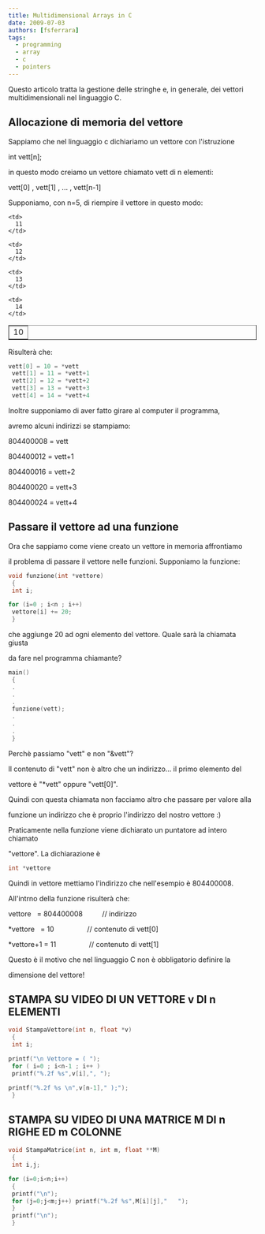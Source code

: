 ```yaml
---
title: Multidimensional Arrays in C
date: 2009-07-03
authors: [fsferrara]
tags:
  - programming
  - array
  - c
  - pointers
---
```

Questo articolo tratta la gestione delle stringhe e, in generale, dei vettori multidimensionali nel linguaggio C.

## Allocazione di memoria del vettore

Sappiamo che nel linguaggio c dichiariamo un vettore con l'istruzione

int vett[n];

in questo modo creiamo un vettore chiamato vett di n elementi:

<!-- truncate -->

vett[0] , vett[1] , ... , vett[n-1]

Supponiamo, con n=5, di riempire il vettore in questo modo:

<table border="1">
  <tr>
    <td>
      10
    </td>

    <td>
      11
    </td>

    <td>
      12
    </td>

    <td>
      13
    </td>

    <td>
      14
    </td>
  </tr>
</table>

Risulterà che:

```c
vett[0] = 10 = *vett
 vett[1] = 11 = *vett+1
 vett[2] = 12 = *vett+2
 vett[3] = 13 = *vett+3
 vett[4] = 14 = *vett+4
```

Inoltre supponiamo di aver fatto girare al computer il programma,

avremo alcuni indirizzi se stampiamo:

804400008 = vett

804400012 = vett+1

804400016 = vett+2

804400020 = vett+3

804400024 = vett+4

## Passare il vettore ad una funzione

Ora che sappiamo come viene creato un vettore in memoria affrontiamo

il problema di passare il vettore nelle funzioni. Supponiamo la funzione:

```c
void funzione(int *vettore)
 {
 int i;

for (i=0 ; i<n ; i++)
 vettore[i] += 20;
 }
```

che aggiunge 20 ad ogni elemento del vettore. Quale sarà la chiamata giusta

da fare nel programma chiamante?

```c
main()
 {
 .
 .
 .
 funzione(vett);
 .
 .
 .
 }
```

Perchè passiamo "vett" e non "&vett"?

Il contenuto di "vett" non è altro che un indirizzo... il primo elemento del

vettore è "*vett" oppure "vett[0]".

Quindi con questa chiamata non facciamo altro che passare per valore alla

funzione un indirizzo che è proprio l'indirizzo del nostro vettore :)

Praticamente nella funzione viene dichiarato un puntatore ad intero chiamato

"vettore". La dichiarazione è

```c
int *vettore
```

Quindi in vettore mettiamo l'indirizzo che nell'esempio è 804400008.

All'intrno della funzione risulterà che:

vettore    = 804400008          // indirizzo

*vettore   = 10                 // contenuto di vett[0]

*vettore+1 = 11                 // contenuto di vett[1]

Questo è il motivo che nel linguaggio C non è obbligatorio definire la

dimensione del vettore!

## STAMPA SU VIDEO DI UN VETTORE v DI n ELEMENTI

```c
void StampaVettore(int n, float *v)
 {
 int i;

printf("\n Vettore = ( ");
 for ( i=0 ; i<n-1 ; i++ )
 printf("%.2f %s",v[i],", ");

printf("%.2f %s \n",v[n-1]," );");
 }
```

## STAMPA SU VIDEO DI UNA MATRICE M DI n RIGHE ED m COLONNE

```c
void StampaMatrice(int n, int m, float **M)
 {
 int i,j;

for (i=0;i<n;i++)
 {
 printf("\n");
 for (j=0;j<m;j++) printf("%.2f %s",M[i][j],"   ");
 }
 printf("\n");
 }
```
